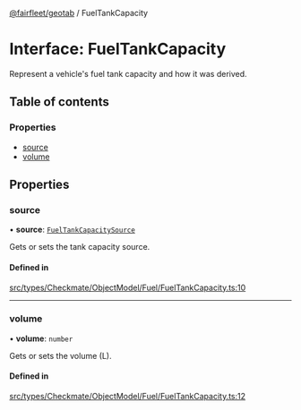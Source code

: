 [@fairfleet/geotab](../README.md) / FuelTankCapacity

# Interface: FuelTankCapacity

Represent a vehicle's fuel tank capacity and how it was derived.

## Table of contents

### Properties

- [source](FuelTankCapacity.md#source)
- [volume](FuelTankCapacity.md#volume)

## Properties

### source

• **source**: [`FuelTankCapacitySource`](../README.md#fueltankcapacitysource)

Gets or sets the tank capacity source.

#### Defined in

[src/types/Checkmate/ObjectModel/Fuel/FuelTankCapacity.ts:10](https://github.com/fairfleet/geotab/blob/ff38bfc/src/types/Checkmate/ObjectModel/Fuel/FuelTankCapacity.ts#L10)

___

### volume

• **volume**: `number`

Gets or sets the volume (L).

#### Defined in

[src/types/Checkmate/ObjectModel/Fuel/FuelTankCapacity.ts:12](https://github.com/fairfleet/geotab/blob/ff38bfc/src/types/Checkmate/ObjectModel/Fuel/FuelTankCapacity.ts#L12)
